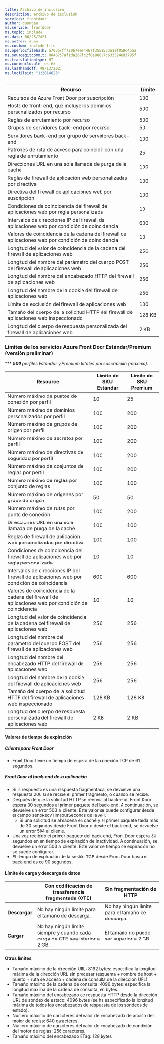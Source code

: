 ```yaml
---
title: Archivo de inclusión
description: archivo de inclusión
services: frontdoor
author: duongau
ms.service: frontdoor
ms.topic: include
ms.date: 06/25/2021
ms.author: duau
ms.custom: include file
ms.openlocfilehash: a7035cff720b7eee4467f355a533a19f059c4baa
ms.sourcegitcommit: 0046757af1da267fc2f0e88617c633524883795f
ms.translationtype: HT
ms.contentlocale: es-ES
ms.lasthandoff: 08/13/2021
ms.locfileid: "122014625"
---
```

| Recurso | Límite |
| --- | --- |
| Recursos de Azure Front Door por suscripción | 100 |
| Hosts de front-end, que incluye los dominios personalizados por recurso | 500 |
| Reglas de enrutamiento por recurso | 500 |
| Grupos de servidores back-end por recurso | 50 |
| Servidores back-end por grupo de servidores back-end | 100 |
| Patrones de ruta de acceso para coincidir con una regla de enrutamiento | 25 |
| Direcciones URL en una sola llamada de purga de la caché | 100 |
| Reglas de firewall de aplicación web personalizadas por directiva | 100 |
| Directiva del firewall de aplicaciones web por suscripción | 100 |
| Condiciones de coincidencia del firewall de aplicaciones web por regla personalizada | 10 |
| Intervalos de direcciones IP del firewall de aplicaciones web por condición de coincidencia | 600 |
| Valores de coincidencia de la cadena del firewall de aplicaciones web por condición de coincidencia | 10 |
| Longitud del valor de coincidencia de la cadena del firewall de aplicaciones web | 256 |
| Longitud del nombre del parámetro del cuerpo POST del firewall de aplicaciones web | 256 |
| Longitud del nombre del encabezado HTTP del firewall de aplicaciones web | 256 |
| Longitud del nombre de la cookie del firewall de aplicaciones web | 256 |
| Límite de exclusión del firewall de aplicaciones web | 100 |
| Tamaño del cuerpo de la solicitud HTTP del firewall de aplicaciones web inspeccionado | 128 KB |
| Longitud del cuerpo de respuesta personalizada del firewall de aplicaciones web | 2 KB |

### <a name="azure-front-door-standardpremium-preview-service-limits"></a>Límites de los servicios Azure Front Door Estándar/Premium (versión preliminar)

***  ***500** perfiles Estándar y Premium totales por suscripción (máximo).*

| Resource | Límite de SKU Estándar | Límite de SKU Premium |
| --- | --- | --- |
| Número máximo de puntos de conexión por perfil  | 10 | 25 |
| Número máximo de dominios personalizados por perfil | 100 | 200 |
| Número máximo de grupos de origen por perfil | 100 | 200 |
| Número máximo de secretos por perfil | 100 | 200 |
| Número máximo de directivas de seguridad por perfil | 100 | 200 |
| Número máximo de conjuntos de reglas por perfil | 100 | 200 |
| Número máximo de reglas por conjunto de reglas | 100 | 100 |
| Número máximo de orígenes por grupo de origen | 50 | 50 |
| Número máximo de rutas por punto de conexión | 100 | 200 |
| Direcciones URL en una sola llamada de purga de la caché | 100 | 100 |
| Reglas de firewall de aplicación web personalizadas por directiva | 100 | 100 |
| Condiciones de coincidencia del firewall de aplicaciones web por regla personalizada | 10 | 10 |
| Intervalos de direcciones IP del firewall de aplicaciones web por condición de coincidencia | 600 | 600 |
| Valores de coincidencia de la cadena del firewall de aplicaciones web por condición de coincidencia | 10 | 10 |
| Longitud del valor de coincidencia de la cadena del firewall de aplicaciones web | 256 | 256 |
| Longitud del nombre del parámetro del cuerpo POST del firewall de aplicaciones web | 256 | 256 |
| Longitud del nombre del encabezado HTTP del firewall de aplicaciones web | 256 | 256 |
| Longitud del nombre de la cookie del firewall de aplicaciones web | 256 | 256|
| Tamaño del cuerpo de la solicitud HTTP del firewall de aplicaciones web inspeccionado | 128 KB | 128 KB |
| Longitud del cuerpo de respuesta personalizada del firewall de aplicaciones web | 2 KB | 2 KB |

#### <a name="timeout-values"></a>Valores de tiempo de expiración
##### <a name="client-to-front-door"></a>Cliente para Front Door
* Front Door tiene un tiempo de espera de la conexión TCP de 61 segundos.

##### <a name="front-door-to-application-back-end"></a>Front Door al back-end de la aplicación
* Si la respuesta es una respuesta fragmentada, se devuelve una respuesta 200 si se recibe el primer fragmento, o cuando se recibe.
* Después de que la solicitud HTTP se reenvía al back-end, Front Door espera 30 segundos al primer paquete del back-end. A continuación, se devuelve un error 503 al cliente. Este valor se puede configurar desde el campo sendRecvTimeoutSeconds de la API.
    * Si una solicitud se almacena en caché y el primer paquete tarda más de 30 segundos desde Front Door o desde el back-end, se devuelve un error 504 al cliente. 
* Una vez recibido el primer paquete del back-end, Front Door espera 30 segundos en un tiempo de expiración de inactividad. A continuación, se devuelve un error 503 al cliente. Este valor de tiempo de expiración no se puede configurar.
* El tiempo de expiración de la sesión TCP desde Front Door hasta el back-end es de 90 segundos.

#### <a name="upload-and-download-data-limit"></a>Límite de carga y descarga de datos

|  | Con codificación de transferencia fragmentada (CTE) | Sin fragmentación de HTTP |
| ---- | ------- | ------- |
| **Descargar** | No hay ningún límite para el tamaño de descarga. | No hay ningún límite para el tamaño de descarga. |
| **Cargar** |    No hay ningún límite siempre y cuando cada carga de CTE sea inferior a 2 GB. | El tamaño no puede ser superior a 2 GB. |

#### <a name="other-limits"></a>Otros límites
* Tamaño máximo de la dirección URL: 8192 bytes: especifica la longitud máxima de la dirección URL sin procesar (esquema + nombre de host + puerto + ruta de acceso + cadena de consulta de la dirección URL)
* Tamaño máximo de la cadena de consulta: 4096 bytes: especifica la longitud máxima de la cadena de consulta, en bytes.
* Tamaño máximo del encabezado de respuesta HTTP desde la dirección URL de sondeo de estado: 4096 bytes (se ha especificado la longitud máxima de todos los encabezados de respuesta de los sondeos de estado). 
* Número máximo de caracteres del valor de encabezado de acción del motor de reglas: 640 caracteres.
* Número máximo de caracteres del valor de encabezado de condición del motor de reglas: 256 caracteres.
* Tamaño máximo del encabezado ETag: 128 bytes
